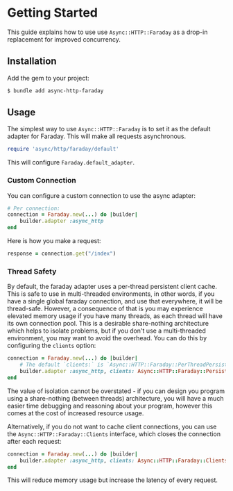 # Getting Started

This guide explains how to use use `Async::HTTP::Faraday` as a drop-in replacement for improved concurrency.

## Installation

Add the gem to your project:

~~~ bash
$ bundle add async-http-faraday
~~~

## Usage

The simplest way to use `Async::HTTP::Faraday` is to set it as the default adapter for Faraday. This will make all requests asynchronous.

~~~ ruby
require 'async/http/faraday/default'
~~~

This will configure `Faraday.default_adapter`.

### Custom Connection

You can configure a custom connection to use the async adapter:

``` ruby
# Per connection:
connection = Faraday.new(...) do |builder|
	builder.adapter :async_http
end
```

Here is how you make a request:

``` ruby
response = connection.get("/index")
```

### Thread Safety

By default, the faraday adapter uses a per-thread persistent client cache. This is safe to use in multi-threaded environments, in other words, if you have a single global faraday connection, and use that everywhere, it will be thread-safe. However, a consequence of that is you may experience elevated memory usage if you have many threads, as each thread will have its own connection pool. This is a desirable share-nothing architecture which helps to isolate problems, but if you don't use a multi-threaded environment, you may want to avoid the overhead. You can do this by configuring the `clients` option:

~~~ruby
connection = Faraday.new(...) do |builder|
	# The default `clients:` is `Async::HTTP::Faraday::PerThreadPersistentClients`.
	builder.adapter :async_http, clients: Async::HTTP::Faraday::PersistentClients
end
~~~

The value of isolation cannot be overstated - if you can design you program using a share-nothing (between threads) architecture, you will have a much easier time debugging and reasoning about your program, however this comes at the cost of increased resource usage.

Alternatively, if you do not want to cache client connections, you can use the `Async::HTTP::Faraday::Clients` interface, which closes the connection after each request:

~~~ruby
connection = Faraday.new(...) do |builder|
	builder.adapter :async_http, clients: Async::HTTP::Faraday::Clients
end
~~~

This will reduce memory usage but increase the latency of every request.
